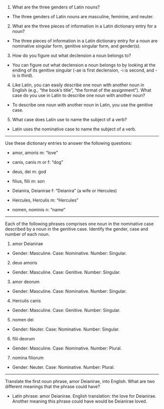 1. What are the three genders of Latin nouns?
- The three genders of Latin nouns are masculine, feminine, and neuter.

2. What are the three pieces of information in a Latin dictionary entry for a noun?
- The three pieces of information in a Latin dictionary entry for a noun are nominative singular form, genitive singular form, and gender(s).

3. How do you figure out what declension a noun belongs to?
- You can figure out what declension a noun belongs to by looking at the ending of its genitive singular (-ae is first declension, -i is second, and -is is third).

4. Like Latin, you can easily describe one noun with another noun in English (e.g., “the book’s title”, “the format of the assignment”). What case do you use in Latin to describe one noun with another noun?
- To describe one noun with another noun in Latin, you use the genitive case.

5. What case does Latin use to name the subject of a verb?
- Latin uses the nominative case to name the subject of a verb.
---
Use these dictionary entries to answer the following questions:
- amor, amoris m: “love”

- canis, canis m or f: “dog”

- deus, dei m: god

- filius, filii m: son

- Deianira, Deianirae f: “Deianira” (a wife or Hercules)

- Hercules, Herculis m: “Hercules”

- nomen, nominis n: “name”
---
Each of the following phrases comprises one noun in the nominative case described by a noun in the genitive case. Identify the gender, case and number of each noun.
1. amor Deianirae
- Gender: Masculine. Case: Nominative. Number: Singular. 

2. deus amoris
- Gender: Masculine. Case: Genitive. Number: Singular.

3. amor deorum
- Gender: Masculine. Case: Nominative. Number: Singular.

4. Herculis canis
- Gender: Masculine. Case: Genitive. Number: Singular.

5. nomen dei
- Gender: Neuter. Case: Nominative. Number: Singular.

6. filii deorum
- Gender: Masculine. Case: Nominative. Number: Plural.

7. nomina filiorum
- Gender: Neuter. Case: Nominative. Number: Plural.
---
Translate the first noun phrase, amor Deianirae, into English. What are two different meanings that the phrase could have?
- Latin phrase: amor Deianirae. English translation: the love for Deianirae. Another meaning this phrase could have would be Deianirae loved.
